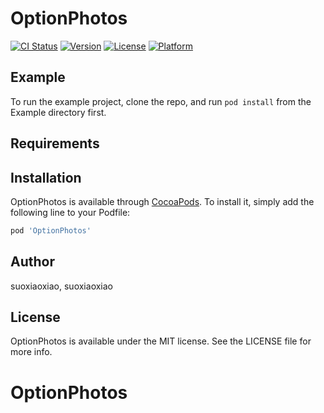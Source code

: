 # OptionPhotos

[![CI Status](https://img.shields.io/travis/suoxiaoxiao/OptionPhotos.svg?style=flat)](https://travis-ci.org/suoxiaoxiao/OptionPhotos)
[![Version](https://img.shields.io/cocoapods/v/OptionPhotos.svg?style=flat)](https://cocoapods.org/pods/OptionPhotos)
[![License](https://img.shields.io/cocoapods/l/OptionPhotos.svg?style=flat)](https://cocoapods.org/pods/OptionPhotos)
[![Platform](https://img.shields.io/cocoapods/p/OptionPhotos.svg?style=flat)](https://cocoapods.org/pods/OptionPhotos)

## Example

To run the example project, clone the repo, and run `pod install` from the Example directory first.

## Requirements

## Installation

OptionPhotos is available through [CocoaPods](https://cocoapods.org). To install
it, simply add the following line to your Podfile:

```ruby
pod 'OptionPhotos'
```

## Author

suoxiaoxiao, suoxiaoxiao

## License

OptionPhotos is available under the MIT license. See the LICENSE file for more info.
# OptionPhotos
